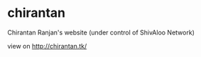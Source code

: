 # chirantan
Chirantan Ranjan's website (under control of ShivAloo Network)

view on http://chirantan.tk/


